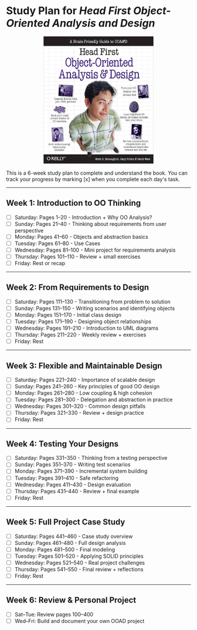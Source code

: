 # Study Plan for *Head First Object-Oriented Analysis and Design*

<p align="center"> <img src="HFOOAD.jpg" alt="sql" width="300"> </p>

This is a 6-week study plan to complete and understand the book. You can track your progress by marking [x] when you complete each day's task.

---

## Week 1: Introduction to OO Thinking

- [ ] Saturday: Pages 1–20 - Introduction + Why OO Analysis?
- [ ] Sunday: Pages 21–40 - Thinking about requirements from user perspective
- [ ] Monday: Pages 41–60 - Objects and abstraction basics
- [ ] Tuesday: Pages 61–80 - Use Cases
- [ ] Wednesday: Pages 81–100 - Mini project for requirements analysis
- [ ] Thursday: Pages 101–110 - Review + small exercises
- [ ] Friday: Rest or recap

---

## Week 2: From Requirements to Design

- [ ] Saturday: Pages 111–130 - Transitioning from problem to solution
- [ ] Sunday: Pages 131–150 - Writing scenarios and identifying objects
- [ ] Monday: Pages 151–170 - Initial class design
- [ ] Tuesday: Pages 171–190 - Designing object relationships
- [ ] Wednesday: Pages 191–210 - Introduction to UML diagrams
- [ ] Thursday: Pages 211–220 - Weekly review + exercises
- [ ] Friday: Rest

---

## Week 3: Flexible and Maintainable Design

- [ ] Saturday: Pages 221–240 - Importance of scalable design
- [ ] Sunday: Pages 241–260 - Key principles of good OO design
- [ ] Monday: Pages 261–280 - Low coupling & high cohesion
- [ ] Tuesday: Pages 281–300 - Delegation and abstraction in practice
- [ ] Wednesday: Pages 301–320 - Common design pitfalls
- [ ] Thursday: Pages 321–330 - Review + design practice
- [ ] Friday: Rest

---

## Week 4: Testing Your Designs

- [ ] Saturday: Pages 331–350 - Thinking from a testing perspective
- [ ] Sunday: Pages 351–370 - Writing test scenarios
- [ ] Monday: Pages 371–390 - Incremental system building
- [ ] Tuesday: Pages 391–410 - Safe refactoring
- [ ] Wednesday: Pages 411–430 - Design evaluation
- [ ] Thursday: Pages 431–440 - Review + final example
- [ ] Friday: Rest

---

## Week 5: Full Project Case Study

- [ ] Saturday: Pages 441–460 - Case study overview
- [ ] Sunday: Pages 461–480 - Full design analysis
- [ ] Monday: Pages 481–500 - Final modeling
- [ ] Tuesday: Pages 501–520 - Applying SOLID principles
- [ ] Wednesday: Pages 521–540 - Real project challenges
- [ ] Thursday: Pages 541–550 - Final review + reflections
- [ ] Friday: Rest

---

## Week 6: Review & Personal Project

- [ ] Sat–Tue: Review pages 100–400
- [ ] Wed–Fri: Build and document your own OOAD project

